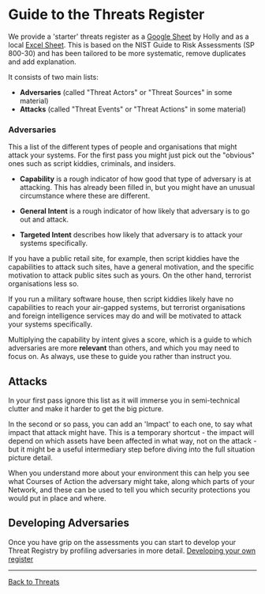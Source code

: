 # Guide to the Threats Register

We provide a 'starter' threats register as a [Google Sheet](https://docs.google.com/spreadsheets/d/1unUfUc3bq9z9VWIVTx-gYYEH4Vt3ZgSxlYTeJhFLh-Y) by Holly and as a local [Excel Sheet](ThreatsRegister.xlsx). This is based on the NIST Guide to Risk Assessments (SP 800-30) and has been tailored to be more systematic, remove duplicates and add explanation.

It consists of two main lists: 

* **Adversaries** (called "Threat Actors" or "Threat Sources" in some material)
* **Attacks** (called "Threat Events" or "Threat Actions" in some material)



### Adversaries

This a list of the different types of people and organisations that might attack your systems. For the first pass you might just pick out the "obvious" ones such as script kiddies, criminals, and insiders.

* **Capability** is a rough indicator of how good that type of adversary is at attacking. This has already been filled in, but you might have an unusual circumstance where these are different.
* **General Intent** is a rough indicator of how likely that adversary is to go out and attack.  

* **Targeted Intent** describes how likely that adversary is to attack your systems specifically. 

If you have a public retail site, for example, then script kiddies have the capabilities to attack such sites, have a general motivation, and the specific motivation to attack public sites such as yours. On the other hand, terrorist organisations less so.

If you run a military software house, then script kiddies likely have no capabilities to reach your air-gapped systems, but terrorist organisations and foreign intelligence services may do and will be motivated to attack your systems specifically.

Multiplying the capability by intent gives a score, which is a guide to which adversaries are more **relevant** than others, and which you may need to focus on. As always, use these to guide you rather than instruct you.

## Attacks

In your first pass ignore this list as it will immerse you in semi-technical clutter and make it harder to get the big picture.

In the second or so pass, you can add an 'Impact' to each one, to say what impact that attack might have. This is a temporary shortcut - the impact will depend on which assets have been affected in what way, not on the attack - but it might be a useful intermediary step before diving into the full situation picture detail.

When you understand more about your environment this can help you see what Courses of Action the adversary might take, along which parts of your Network, and these can be used to tell you which security protections you would put in place and where.

## Developing Adversaries

Once you have grip on the assessments you can start to develop your Threat Registry by profiling adversaries in more detail. [Developing your own register](../deep/Threats.md)

---

[Back to Threats](./Threats.md)  

